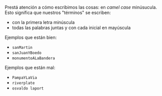 Prestá atención a cómo escribimos las cosas: en _camel case_ minúsucula. Esto significa que nuestros "términos" se escriben:

  * con la primera letra minúscula
  * todas las palabras juntas y con cada inicial en mayúscula

Ejemplos que están bien:

  * `sanMartin`
  * `sanJuanYBoedo`
  * `monumentoALaBandera`
 
Ejemplos que están mal: 

  * `PampaYLaVia`
  * `riverplate`
  * `osvaldo laport`

